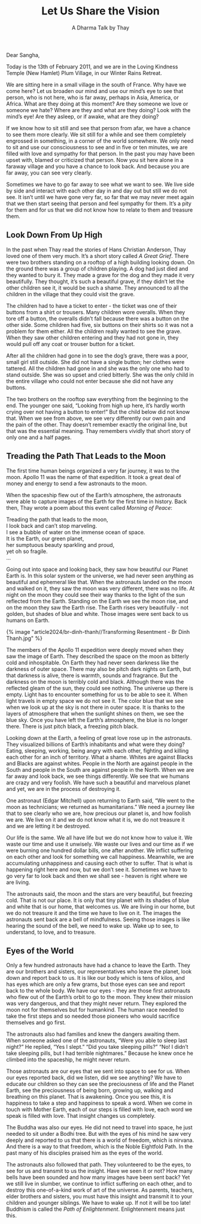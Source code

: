 ﻿---
title: Let Us Share the Vision
author: A Dharma Talk by Thay
---

Dear Sangha,

Today is the 13th of February 2011, and we are in the Loving Kindness Temple (New Hamlet) Plum Village, in our Winter Rains Retreat.

We are sitting here in a small village in the south of France. Why have we come here? Let us broaden our mind and use our mind’s eye to see that person, who is not here, who is far away, perhaps in Asia, America, or Africa. What are they doing at this moment? Are they someone we love or someone we hate? Where are they and what are they doing? Look with the mind’s eye! Are they asleep, or if awake, what are they doing?

If we know how to sit still and see that person from afar, we have a chance to see them more clearly. We sit still for a while and see them completely engrossed in something, in a corner of the world somewhere. We only need to sit and use our consciousness to see and in five or ten minutes, we are filled with love and sympathy for that person. In the past you may have been upset with, blamed or criticized that person. Now you sit here alone in a faraway village and you have a chance to look back. And because you are far away, you can see very clearly.

Sometimes we have to go far away to see what we want to see. We live side by side and interact with each other day in and day out but still we do not see. It isn’t until we have gone very far, so far that we may never meet again that we then start seeing that person and feel sympathy for them. It’s a pity for them and for us that we did not know how to relate to them and treasure them.

## Look Down From Up High

In the past when Thay read the stories of Hans Christian Anderson, Thay loved one of them very much. It’s a short story called *A Great Grief*. There were two brothers standing on a rooftop of a high building looking down. On the ground there was a group of children playing. A dog had just died and they wanted to bury it. They made a grave for the dog and they made it very beautifully. They thought, it’s such a beautiful grave, if they didn’t let the other children see it, it would be such a shame. They announced to all the children in the village that they could visit the grave.

The children had to have a ticket to enter - the ticket was one of their buttons from a shirt or trousers. Many children wore overalls. When they tore off a button, the overalls didn’t fall because there was a button on the other side. Some children had five, six buttons on their shirts so it was not a problem for them either. All the children really wanted to see the grave. When they saw other children entering and they had not gone in, they would pull off any coat or trouser button for a ticket.

After all the children had gone in to see the dog’s grave, there was a poor, small girl still outside. She did not have a single button; her clothes were tattered. All the children had gone in and she was the only one who had to stand outside. She was so upset and cried bitterly. She was the only child in the entire village who could not enter because she did not have any buttons.

The two brothers on the rooftop saw everything from the beginning to the end. The younger one said, “Looking from high up here, it’s hardly worth crying over not having a button to enter!” But the child below did not know that. When we see from above, we see very differently our own pain and the pain of the other. Thay doesn’t remember exactly the original line, but that was the essential meaning. Thay remembers vividly that short story of only one and a half pages.

## Treading the Path That Leads to the Moon

The first time human beings organized a very far journey, it was to the moon. Apollo 11 was the name of that expedition. It took a great deal of money and energy to send a few astronauts to the moon.

When the spaceship flew out of the Earth’s atmosphere, the astronauts were able to capture images of the Earth for the first time in history. Back then, Thay wrote a poem about this event called *Morning of Peace*:

<div class="verse"><p>Treading the path that leads to the moon,<br/>
I look back and can’t stop marveling.<br/>
I see a bubble of water on the immense ocean of space.<br/>
It is the Earth, our green planet,<br/>
her sumptuous beauty sparkling and proud,<br/>
yet oh so fragile.<br/>
…</p></div>

Going out into space and looking back, they saw how beautiful our Planet Earth is. In this solar system or the universe, we had never seen anything as beautiful and ephemeral like that. When the astronauts landed on the moon and walked on it, they saw the moon was very different, there was no life. At night on the moon they could see their way thanks to the light of the sun reflected from the Earth. Standing on the Earth we see the moon rise, and on the moon they saw the Earth rise. The Earth rises very beautifully - not golden, but shades of blue and white. Those images were sent back to us humans on Earth.

{% image "article2024/br-dinh-thanh//Transforming Resentment - Br Dinh Thanh.jpg" %}

The members of the Apollo 11 expedition were deeply moved when they saw the image of Earth. They described the space on the moon as bitterly cold and inhospitable. On Earth they had never seen darkness like the darkness of outer space. There may also be pitch dark nights on Earth, but that darkness is alive, there is warmth, sounds and fragrance. But the darkness on the moon is terribly cold and black. Although there was the reflected gleam of the sun, they could see nothing. The universe up there is empty. Light has to encounter something for us to be able to see it. When light travels in empty space we do not see it. The color blue that we see when we look up at the sky is not there in outer space. It is thanks to the layers of atmosphere that when the sunlight shines on them, we see the blue sky. Once you have left the Earth’s atmosphere, the blue is no longer there. There is just pitch black, a freezing pitch black.

Looking down at the Earth, a feeling of great love rose up in the astronauts. They visualized billions of Earth’s inhabitants and what were they doing? Eating, sleeping, working, being angry with each other, fighting and killing each other for an inch of territory. What a shame. Whites are against Blacks and Blacks are against whites. People in the North are against people in the South and people in the South are against people in the North. When we are far away and look back, we see things differently. We see that we humans are crazy and very foolish. We have such a beautiful and marvelous planet and yet, we are in the process of destroying it.

One astronaut (Edgar Mitchell) upon returning to Earth said, “We went to the moon as technicians; we returned as humanitarians.” We need a journey like that to see clearly who we are, how precious our planet is, and how foolish we are. We live on it and we do not know what it is, we do not treasure it and we are letting it be destroyed.

Our life is the same. We all have life but we do not know how to value it. We waste our time and use it unwisely. We waste our lives and our time as if we were burning one hundred dollar bills, one after another. We inflict suffering on each other and look for something we call happiness. Meanwhile, we are accumulating unhappiness and causing each other to suffer. That is what is happening right here and now, but we don’t see it. Sometimes we have to go very far to look back and then we shall see - heaven is right where we are living.

The astronauts said, the moon and the stars are very beautiful, but freezing cold. That is not our place. It is only that tiny planet with its shades of blue and white that is our home, that welcomes us. We are living in our home, but we do not treasure it and the time we have to live on it. The images the astronauts sent back are a bell of mindfulness. Seeing those images is like hearing the sound of the bell, we need to wake up. Wake up to see, to understand, to love, and to treasure.

## Eyes of the World

Only a few hundred astronauts have had a chance to leave the Earth. They are our brothers and sisters, our representatives who leave the planet, look down and report back to us. It is like our body which is tens of kilos, and has eyes which are only a few grams, but those eyes can see and report back to the whole body. We have our eyes - they are those first astronauts who flew out of the Earth’s orbit to go to the moon. They knew their mission was very dangerous, and that they might never return. They explored the moon not for themselves but for humankind. The human race needed to take the first steps and so needed those pioneers who would sacrifice themselves and go first.

The astronauts also had families and knew the dangers awaiting them. When someone asked one of the astronauts, “Were you able to sleep last night?” He replied, “Yes I slept.” “Did you take sleeping pills?” “No! I didn’t take sleeping pills, but I had terrible nightmares.” Because he knew once he climbed into the spaceship, he might never return.

Those astronauts are our eyes that we sent into space to see for us. When our eyes reported back, did we listen, did we see anything? We have to educate our children so they can see the preciousness of life and the Planet Earth, see the preciousness of being born, growing up, walking and breathing on this planet. That is awakening. Once you see this, it is happiness to take a step and happiness to speak a word. When we come in touch with Mother Earth, each of our steps is filled with love, each word we speak is filled with love. That insight changes us completely.

The Buddha was also our eyes. He did not need to travel into space, he just needed to sit under a Bodhi tree. But with the eyes of his mind he saw very deeply and reported to us that there is a world of freedom, which is nirvana. And there is a way to that freedom, which is the Noble Eightfold Path. In the past many of his disciples praised him as the eyes of the world.

The astronauts also followed that path. They volunteered to be the eyes, to see for us and transmit to us the insight. Have we seen it or not? How many bells have been sounded and how many images have been sent back? Yet we still live in slumber, we continue to inflict suffering on each other, and to destroy this one-of-a-kind work of art of the universe. As parents, teachers, elder brothers and sisters, you must have this insight and transmit it to your children and younger siblings. We have to wake up. If not it will be too late! Buddhism is called the *Path of Enlightenment*. Enlightenment means just this.